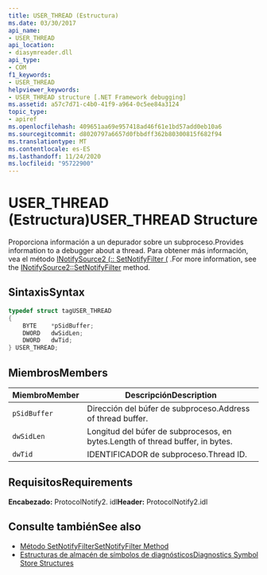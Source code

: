 ```yaml
---
title: USER_THREAD (Estructura)
ms.date: 03/30/2017
api_name:
- USER_THREAD
api_location:
- diasymreader.dll
api_type:
- COM
f1_keywords:
- USER_THREAD
helpviewer_keywords:
- USER_THREAD structure [.NET Framework debugging]
ms.assetid: a57c7d71-c4b0-41f9-a964-0c5ee84a3124
topic_type:
- apiref
ms.openlocfilehash: 409651aa69e957418ad46f61e1bd57add0eb10a6
ms.sourcegitcommit: d8020797a6657d0fbbdff362b80300815f682f94
ms.translationtype: MT
ms.contentlocale: es-ES
ms.lasthandoff: 11/24/2020
ms.locfileid: "95722900"
---
```

# <a name="user_thread-structure"></a><span data-ttu-id="cb0d6-102">USER_THREAD (Estructura)</span><span class="sxs-lookup"><span data-stu-id="cb0d6-102">USER_THREAD Structure</span></span>

<span data-ttu-id="cb0d6-103">Proporciona información a un depurador sobre un subproceso.</span><span class="sxs-lookup"><span data-stu-id="cb0d6-103">Provides information to a debugger about a thread.</span></span> <span data-ttu-id="cb0d6-104">Para obtener más información, vea el método [INotifySource2 (:: SetNotifyFilter (](inotifysource2-setnotifyfilter-method.md) .</span><span class="sxs-lookup"><span data-stu-id="cb0d6-104">For more information, see the [INotifySource2::SetNotifyFilter](inotifysource2-setnotifyfilter-method.md) method.</span></span>  
  
## <a name="syntax"></a><span data-ttu-id="cb0d6-105">Sintaxis</span><span class="sxs-lookup"><span data-stu-id="cb0d6-105">Syntax</span></span>  
  
```cpp  
typedef struct tagUSER_THREAD  
{  
    BYTE    *pSidBuffer;  
    DWORD   dwSidLen;  
    DWORD   dwTid;  
} USER_THREAD;  
```  
  
## <a name="members"></a><span data-ttu-id="cb0d6-106">Miembros</span><span class="sxs-lookup"><span data-stu-id="cb0d6-106">Members</span></span>  
  
|<span data-ttu-id="cb0d6-107">Miembro</span><span class="sxs-lookup"><span data-stu-id="cb0d6-107">Member</span></span>|<span data-ttu-id="cb0d6-108">Descripción</span><span class="sxs-lookup"><span data-stu-id="cb0d6-108">Description</span></span>|  
|------------|-----------------|  
|`pSidBuffer`|<span data-ttu-id="cb0d6-109">Dirección del búfer de subproceso.</span><span class="sxs-lookup"><span data-stu-id="cb0d6-109">Address of thread buffer.</span></span>|  
|`dwSidLen`|<span data-ttu-id="cb0d6-110">Longitud del búfer de subprocesos, en bytes.</span><span class="sxs-lookup"><span data-stu-id="cb0d6-110">Length of thread buffer, in bytes.</span></span>|  
|`dwTid`|<span data-ttu-id="cb0d6-111">IDENTIFICADOR de subproceso.</span><span class="sxs-lookup"><span data-stu-id="cb0d6-111">Thread ID.</span></span>|  
  
## <a name="requirements"></a><span data-ttu-id="cb0d6-112">Requisitos</span><span class="sxs-lookup"><span data-stu-id="cb0d6-112">Requirements</span></span>  

 <span data-ttu-id="cb0d6-113">**Encabezado:** ProtocolNotify2. idl</span><span class="sxs-lookup"><span data-stu-id="cb0d6-113">**Header:** ProtocolNotify2.idl</span></span>  
  
## <a name="see-also"></a><span data-ttu-id="cb0d6-114">Consulte también</span><span class="sxs-lookup"><span data-stu-id="cb0d6-114">See also</span></span>

- [<span data-ttu-id="cb0d6-115">Método SetNotifyFilter</span><span class="sxs-lookup"><span data-stu-id="cb0d6-115">SetNotifyFilter Method</span></span>](inotifysource2-setnotifyfilter-method.md)
- [<span data-ttu-id="cb0d6-116">Estructuras de almacén de símbolos de diagnósticos</span><span class="sxs-lookup"><span data-stu-id="cb0d6-116">Diagnostics Symbol Store Structures</span></span>](diagnostics-symbol-store-structures.md)
